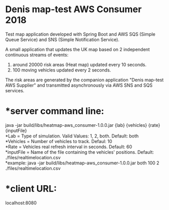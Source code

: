 # Denis map-test AWS Consumer 2018
Test map application developed with Spring Boot and AWS SQS (Simple Queue Service) and SNS (Simple Notification Service).

A small application that updates the UK map based on 2 independent continuous streams of events: 
1) around 20000 risk areas (Heat map) updated every 10 seconds.
2) 100 moving vehicles updated every 2 seconds.

The risk areas are generated by the companion application "Denis map-test AWS Supplier" and transmitted asynchronously via AWS SNS and SQS services.

*server command line:
=====================
java -jar build/libs/heatmap-aws_consumer-1.0.0.jar {lab} {vehicles} {rate} {inputFile}
<br>*Lab = Type of simulation. Valid Values: 1, 2, both. Default: both
<br>*Vehicles = Number of vehicles to track. Defaul: 10
<br>*Rate = Vehicles real refresh interval in seconds. Default: 60
<br>*inputFile = Name of the file containing the vehicles' positions. Default: ./files/realtimelocation.csv
<br>*example: java -jar build/libs/heatmap-aws_consumer-1.0.0.jar both 100 2 ./files/realtimelocation.csv

*client URL:
============
localhost:8080





